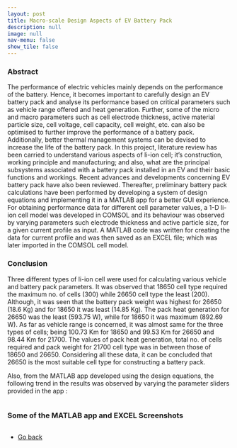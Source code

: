 ```yaml
---
layout: post
title: Macro-scale Design Aspects of EV Battery Pack
description: null
image: null
nav-menu: false
show_tile: false
---
```


<div class="box">
    <h3>Abstract</h3>
	<p>The performance of electric vehicles mainly depends on the performance of the battery. Hence, it becomes important to carefully design an EV battery pack and analyse its performance based on critical parameters such as vehicle range offered and heat generation. Further, some of the micro and macro parameters such as cell electrode thickness, active material particle size, cell voltage, cell capacity, cell weight, etc. can also be optimised to further improve the performance of a battery pack. Additionally, better thermal management systems can be devised to increase the life of the battery pack.
    In this project, literature review has been carried to understand various aspects of li-ion cell; it’s construction, working principle and manufacturing; and also, what are the principal subsystems associated with a battery pack installed in an EV and their basic functions and workings. Recent advances and developments concerning EV battery pack have also been reviewed. Thereafter, preliminary battery pack calculations have been performed by developing a system of design equations and implementing it in a MATLAB app for a better GUI experience. For obtaining performance data for different cell parameter values, a 1-D li-ion cell model was developed in COMSOL and its behaviour was observed by varying parameters such electrode thickness and active particle size, for a given current profile as input. A MATLAB code was written for creating the data for current profile and was then saved as an EXCEL file; which was later imported in the COMSOL cell model.</p>
</div>

<div class="box">
    <h3>Conclusion</h3>
    <p>Three different types of li-ion cell were used for calculating various vehicle and battery pack parameters. It was observed that 18650 cell type required the maximum no. of cells (300) while 26650 cell type the least (200). Although, it was seen that the battery pack weight was highest for 26650 (18.6 Kg) and for 18650 it was least (14.85 Kg). The pack heat generation for 26650 was the least (593.75 W), while for 18650 it was maximum (892.69 W). As far as vehicle range is concerned, it was almost same for the three types of cells; being 100.73 Km for 18650 and 99.53 Km for 26650 and 98.44 Km for 21700. The values of pack heat generation, total no. of cells required and pack weight for 21700 cell type was in between those of 18650 and 26650. Considering all these data, it can be concluded that 26650 is the most suitable cell type for constructing a battery pack.</p>
    <p> Also, from the MATLAB app developed using the design equations, the following trend in the results was observed by varying the parameter sliders provided in the app : </p>
    <span class="image fit"><img src="{% link assets/Project_files/Pack_design/MATLAB_app_results.PNG %}" alt=""/></span>
</div>

<h3>Some of the MATLAB app and EXCEL Screenshots</h3>
<div class="box alt">
    <div class="row 50% uniform">
        <div class="4u"><span class="image fit"><img src="{% link assets/Project_files/Pack_design/EV_calc_screenshot.png %}" alt="" /></span></div>
        <div class="4u"><span class="image fit"><img src="{% link assets/Project_files/Pack_design/App_code_view.png %}" alt="" /></span></div>
        <div class="4u$"><span class="image fit"><img src="{% link assets/Project_files/Pack_design/App_design_view.png %}" alt="" /></span></div>
        <!-- Break -->
        <div class="4u"><span class="image fit"><img src="{% link assets/Project_files/Pack_design/app_compiler.JPG %}" alt="" /></span></div>
        <div class="4u"><span class="image fit"><img src="{% link assets/Project_files/Pack_design/app_in_action.JPG %}" alt="" /></span></div>
        <div class="4u$"><span class="image fit"><img src="{% link assets/Project_files/Pack_design/sliders.JPG %}" alt="" /></span></div>
    </div>
</div>

<ul class="actions">
    <li><a href="../Projects.html" class="button">Go back</a></li>
</ul>